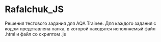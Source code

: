 # Rafalchuk_JS
Решения тестового задания для AQA Trainee. 
Для каждого задания с кодом представлена папка, в которой находятся исполняемый файл .html и файл со скриптом .js